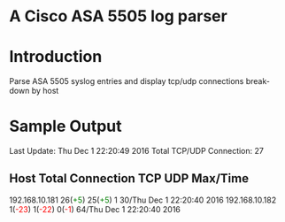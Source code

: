 # A Cisco ASA 5505 log parser

Introduction
================
Parse ASA 5505 syslog entries and display tcp/udp connections break-down by host 


Sample Output
================
Last Update: Thu Dec  1 22:20:49 2016
Total TCP/UDP Connection: 27

Host                                           Total Connection            TCP                           UDP                      Max/Time
----------------------------------------------------------------------------------------------------------------------------------------------------------------
192.168.10.181                                  26(<span style="color:green;">+5</span>)                        25(<span style="color:green;">+5</span>)                         1                    30/Thu Dec  1 22:20:40 2016
192.168.10.182                                   1(<span style="color:red;">-23</span>)                        1(<span style="color:red;">-22</span>)                        0(<span style="color:red;">-1</span>)                64/Thu Dec  1 22:20:40 2016
